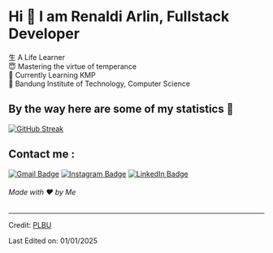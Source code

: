 # Hi 👋 I am Renaldi Arlin, Fullstack Developer
⽣ A Life Learner <br/>
😇 Mastering the virtue of temperance <br/>
🌱 Currently Learning KMP <br/>
🏫 Bandung Institute of Technology, Computer Science

## By the way here are some of my statistics 🚀
[![GitHub Streak](https://streak-stats.demolab.com?user=PLBU&theme=dark&hide_border=true)](https://git.io/streak-stats)

## Contact me : 
[![Gmail Badge](https://img.shields.io/badge/-renaldi@linar.my.id-red?style=for-the-badge&logo=Gmail&logoColor=white&link=https://mail.google.com/mail/u/0/?fs=1&to=renaldi.linar@gmail.com&tf=cm)](renaldi@linar.my.id)
[![Instagram Badge](https://img.shields.io/badge/-renaldiarlin-E4405F?style=for-the-badge&logo=instagram&logoColor=white&link=https://www.instagram.com/renaldiarlin/)](renaldiarlin)
[![LinkedIn Badge](https://img.shields.io/badge/-renaldarlin-0077B5?style=for-the-badge&logo=linkedin&logoColor=white&link=https://www.instagram.com/renaldiarlin/)](renaldiarlin)

<h6>Made with ❤️ by Me</h6>

------
Credit: [PLBU](https://github.com/PLBU)

Last Edited on: 01/01/2025
